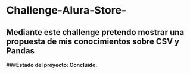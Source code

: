 # Challenge-Alura-Store-

## **Mediante este challenge pretendo mostrar una propuesta de mis conocimientos sobre CSV y Pandas**

###**Estado del proyecto: Concluido.**
